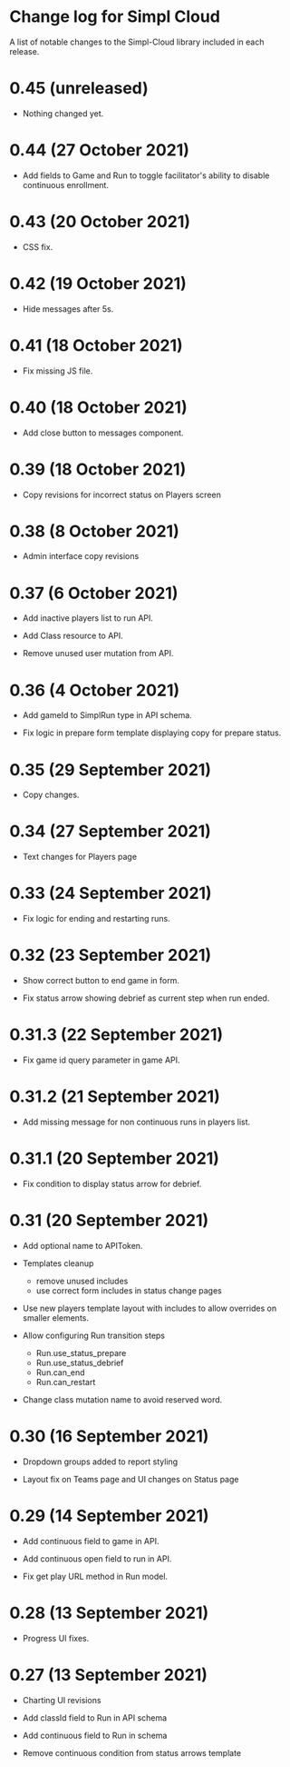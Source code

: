 Change log for Simpl Cloud
==========================

A list of notable changes to the Simpl-Cloud library included in each release.

0.45 (unreleased)
=================

- Nothing changed yet.


0.44 (27 October 2021)
======================

- Add fields to Game and Run to toggle facilitator's ability to disable continuous enrollment.


0.43 (20 October 2021)
======================

- CSS fix.


0.42 (19 October 2021)
======================

- Hide messages after 5s.


0.41 (18 October 2021)
======================

- Fix missing JS file.


0.40 (18 October 2021)
======================

- Add close button to messages component.


0.39 (18 October 2021)
======================

- Copy revisions for incorrect status on Players screen


0.38 (8 October 2021)
=====================

- Admin interface copy revisions


0.37 (6 October 2021)
=====================

- Add inactive players list to run API.

- Add Class resource to API.

- Remove unused user mutation from API.


0.36 (4 October 2021)
=====================

- Add gameId to SimplRun type in API schema.

- Fix logic in prepare form template displaying copy for prepare status.


0.35 (29 September 2021)
========================

- Copy changes.


0.34 (27 September 2021)
========================

- Text changes for Players page


0.33 (24 September 2021)
========================

- Fix logic for ending and restarting runs.


0.32 (23 September 2021)
========================

- Show correct button to end game in form.

- Fix status arrow showing debrief as current step when run ended.


0.31.3 (22 September 2021)
==========================

- Fix game id query parameter in game API.


0.31.2 (21 September 2021)
==========================

- Add missing message for non continuous runs in players list.


0.31.1 (20 September 2021)
==========================

- Fix condition to display status arrow for debrief.


0.31 (20 September 2021)
========================

- Add optional name to APIToken.

- Templates cleanup
  - remove unused includes
  - use correct form includes in status change pages

- Use new players template layout with includes to allow overrides on smaller elements.

- Allow configuring Run transition steps
  - Run.use_status_prepare
  - Run.use_status_debrief
  - Run.can_end
  - Run.can_restart

- Change class mutation name to avoid reserved word.


0.30 (16 September 2021)
=================

- Dropdown groups added to report styling

- Layout fix on Teams page and UI changes on Status page


0.29 (14 September 2021)
========================

- Add continuous field to game in API.

- Add continuous open field to run in API.

- Fix get play URL method in Run model.


0.28 (13 September 2021)
========================

- Progress UI fixes.


0.27 (13 September 2021)
========================

- Charting UI revisions

- Add classId field to Run in API schema

- Add continuous field to Run in schema

- Remove continuous condition from status arrows template

